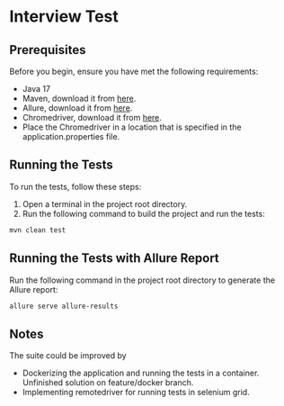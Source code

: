 # Interview Test

## Prerequisites

Before you begin, ensure you have met the following requirements:

- Java 17
- Maven, download it from [here](https://maven.apache.org/download.cgi).
- Allure, download it from [here](https://docs.qameta.io/allure/).
- Chromedriver, download it from [here](https://chromedriver.chromium.org/downloads).
- Place the Chromedriver in a location that is specified in the application.properties file.

## Running the Tests

To run the tests, follow these steps:

1. Open a terminal in the project root directory.
2. Run the following command to build the project and run the tests:

```bash
mvn clean test
```

## Running the Tests with Allure Report

Run the following command in the project root directory to generate the Allure report:

```bash
allure serve allure-results
```

## Notes

The suite could be improved by

- Dockerizing the application and running the tests in a container. Unfinished solution on
  feature/docker branch.
- Implementing remotedriver for running tests in selenium grid.
